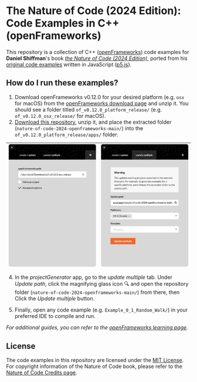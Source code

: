 # The Nature of Code (2024 Edition): Code Examples in C++ (openFrameworks)

This repository is a collection of C++ ([openFrameworks](https://openframeworks.cc/)) code examples for **Daniel Shiffman**'s book [_the Nature of Code (2024 Edition)_](https://natureofcode.com/), ported from his [original code examples](https://natureofcode.com/examples/) written in JavaScript ([p5.js](https://p5js.org/)).

## How do I run these examples?

1. Download openFrameworks v0.12.0 for your desired platform (e.g. `osx` for macOS) from the [openFrameworks download page](https://openframeworks.cc/download/) and unzip it. You should see a folder titled `of_v0.12.0_platform_release/` (e.g. `of_v0.12.0_osx_release/` for macOS).
2. [Download this repository](https://github.com/jackbdu/nature-of-code-2024-openframeworks/archive/refs/heads/main.zip), unzip it, and place the extracted folder (`nature-of-code-2024-openframeworks-main/`) into the `of_v0.12.0_platform_release/apps/` folder.

| ![](assets/project-generator-advanced-options-screenshot.png) | ![](assets/project-generator-update-multiple-screenshot.png) |
| ------------------------------------------------------------- | ------------------------------------------------------------ |

4. In the _projectGenerator_ app, go to the _update multiple_ tab. Under _Update path_, click the magnifying glass icon :mag: and open the repository folder (`nature-of-code-2024-openframeworks-main/`) from there, then Click the _Update multiple_ button.

5. Finally, open any code example (e.g. `Example_0_1_Random_Walk/`) in your preferred IDE to compile and run.

_For additional guides, you can refer to the [openFrameworks learning page](https://openframeworks.cc/learning/)._

## License

The code examples in this repository are licensed under the [MIT License](LICENSE). For copyright information of the Nature of Code book, please refer to the [Nature of Code Credits page](https://natureofcode.com/credits/).
